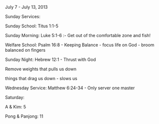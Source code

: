 July 7 - July 13, 2013

Sunday Services:

 Sunday School: Titus 1:1-5

 Sunday Morning: Luke 5:1-6 :- Get out of the comfortable zone and fish!

 Welfare School: Psalm 16:8 - Keeping Balance - focus life on God - broom balanced on fingers

 Sunday Night: Hebrew 12:1 - Thrust with God

 Remove weights that pulls us down

 things that drag us down - slows us

Wednesday Service: Matthew 6:24-34 - Only server one master

Saturday:

 A & Kim: 5 

 Pong & Panjong: 11